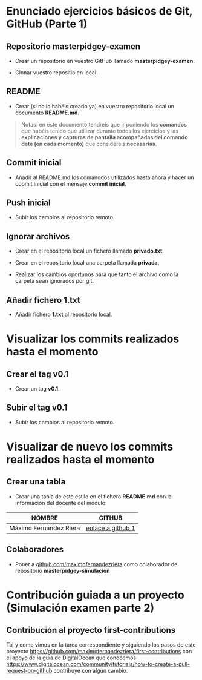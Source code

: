 # Enunciado ejercicios básicos de Git, GitHub (Parte 1)

## Repositorio masterpidgey-examen

- Crear un repositorio en vuestro GitHub llamado **masterpidgey-examen**.

- Clonar vuestro repositio en local.

## README

- Crear (si no lo habéis creado ya) en vuestro repositorio local
un documento **README.md**.

> Notas: en este documento tendreís que ir poniendo los **comandos**
> que habéis tenido que utilizar durante todos los ejercicios
> y las **explicaciones y capturas de pantalla acompañadas del comando date (en cada momento)** que consideréis **necesarias**.

## Commit inicial

- Añadir al README.md los comanddos utilizados hasta ahora
y hacer un coomit inicial con el mensaje **commit inicial**.


## Push inicial

- Subir los cambios al repositorio remoto.

## Ignorar archivos

- Crear en el repositorio local un fichero llamado **privado.txt**.

- Crear en el repositorio local una carpeta llamada **privada**.

- Realizar los cambios oportunos para que tanto el archivo como
la carpeta sean ignorados por git.

## Añadir fichero 1.txt

- Añadir fichero **1.txt** al repositorio local.

# Visualizar los commits realizados hasta el momento

## Crear el tag v0.1

- Crear un tag **v0.1**.

## Subir el tag v0.1

- Subir los cambios al repositorio remoto.

# Visualizar de nuevo los commits realizados hasta el momento

## Crear una tabla

- Crear una tabla de este estilo en el fichero **README.md**
con la información del docente del módulo:

|        NOMBRE          |                     GITHUB                        |
|------------------------|---------------------------------------------------|
| Máximo Fernández Riera | [enlace a github 1](http://github.com/maximofernandezriera) |

## Colaboradores

- Poner a [github.com/maximofernandezriera](http://github.com/maximofernandezriera)
como colaborador del repositorio **masterpidgey-simulacion**

# Contribución guiada a un proyecto (Simulación examen parte 2)

## Contribución al proyecto first-contributions

Tal y como vimos en la tarea correspondiente y siguiendo los pasos de este proyecto https://github.com/maximofernandezriera/first-contributions con el apoyo de la guía de DigitalOcean que conocemos
https://www.digitalocean.com/community/tutorials/how-to-create-a-pull-request-on-github contribuye con algún cambio.
